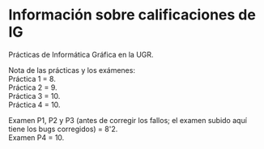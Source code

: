 # Información sobre calificaciones de IG
Prácticas de Informática Gráfica en la UGR.

Nota de las prácticas y los exámenes:  
Práctica 1 = 8.  
Práctica 2 = 9.  
Práctica 3 = 10.  
Práctica 4 = 10.  

Examen P1, P2 y P3 (antes de corregir los fallos; el examen subido aquí tiene los bugs corregidos) = 8'2.  
Examen P4 = 10.  
